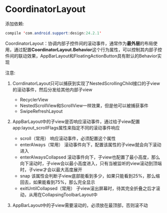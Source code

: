 
# CoordinatorLayout

添加依赖:
```java
compile 'com.android.support:design:24.2.1'
```
CoordinatorLayout：协调内部子控件间的滚动事件，通常作为**最外层**的布局使用，通过配置**CoordinatorLayout.Behavior**这个行为属性，可以控制其内部子控件间的联动效果，AppBarLayout和FloatingActionButton具有默认的Behavior实现

注意:

1. CorrdinatorLayout只可以捕获到实现了NestedScrollingChild接口的子view的滚动事件，然后分发给其他内部子view
    * RecyclerView
    * NestedScrollView和ScrollView一样效果，但是他可以被捕获事件
    * SwipeRefreshLayout

2. AppBarLayout中的子view是否响应滚动事件，通过给子view配置app:layout_scrollFlags属性来指定不同的滚动事件响应
    * scroll（常用） 响应滚动事件，必须配置这个属性
    * enterAlways（常用） 滚动事件向下，配置该属性的子view就会向下滚动进入
    * enterAlwaysCollapsed 滚动事件向下，子view也配置了最小高度，那么向下滚动时，子view会以最小高度进入，只有当被监听的view滚动到顶端时，子view才会以最大高度展开
    * snap 该属性会判断子view底部能看到多少，如果只能看到25%，那么缩回去，如果能看到75%，那么完全显示
    * exitUntilCollapsed（常用） 子view滚出屏幕时，待其完全折叠之后才滚动，从用在CollapsingToolbarLayout中

3. AppBarLayout中的子view需要滚动的，必须放在最顶部，否则滚不动